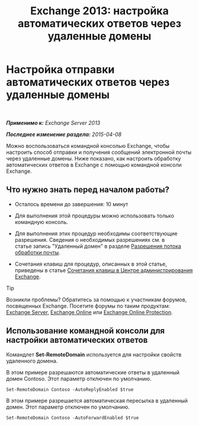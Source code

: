 ﻿---
title: 'Exchange 2013: настройка автоматических ответов через удаленные домены'
TOCTitle: Настройка отправки автоматических ответов через удаленные домены
ms:assetid: 3d88a1fb-4b62-419a-a50d-ffd868e229d0
ms:mtpsurl: https://technet.microsoft.com/ru-ru/library/JJ657720(v=EXCHG.150)
ms:contentKeyID: 50487926
ms.date: 04/30/2018
mtps_version: v=EXCHG.150
ms.translationtype: HT
---

# Настройка отправки автоматических ответов через удаленные домены

 

_**Применимо к:** Exchange Server 2013_

_**Последнее изменение раздела:** 2015-04-08_

Можно воспользоваться командной консолью Exchange, чтобы настроить способ отправки и получения сообщений электронной почты через удаленные домены. Ниже показано, как настроить обработку автоматических ответов в Exchange с помощью командной консоли Exchange.

## Что нужно знать перед началом работы?

  - Осталось времени до завершения: 10 минут

  - Для выполнения этой процедуры можно использовать только командную консоль.

  - Для выполнения этих процедур необходимы соответствующие разрешения. Сведения о необходимых разрешениях см. в статье запись "Удаленный домен" в разделе [Разрешения потока обработки почты](mail-flow-permissions-exchange-2013-help.md).

  - Сочетания клавиш для процедур, описанных в этой статье, приведены в статье [Сочетания клавиш в Центре администрирования Exchange](keyboard-shortcuts-in-the-exchange-admin-center-exchange-online-protection-help.md).

> [!TIP]  
> Возникли проблемы? Обратитесь за помощью к участникам форумов, посвященных Exchange. Посетите форумы по таким продуктам: <a href="https://go.microsoft.com/fwlink/p/?linkid=60612">Exchange Server</a>, <a href="https://go.microsoft.com/fwlink/p/?linkid=267542">Exchange Online</a> или <a href="https://go.microsoft.com/fwlink/p/?linkid=285351">Exchange Online Protection</a>.


## Использование командной консоли для настройки автоматических ответов

Командлет **Set-RemoteDomain** используется для настройки свойств удаленного домена.

В этом примере разрешаются автоматические ответы в удаленный домен Contoso. Этот параметр отключен по умолчанию.

    Set-RemoteDomain Contoso -AutoReplyEnabled $true

В этом примере разрешается автоматическая пересылка в удаленный домен. Этот параметр отключен по умолчанию.

    Set-RemoteDomain Contoso -AutoForwardEnabled $true

